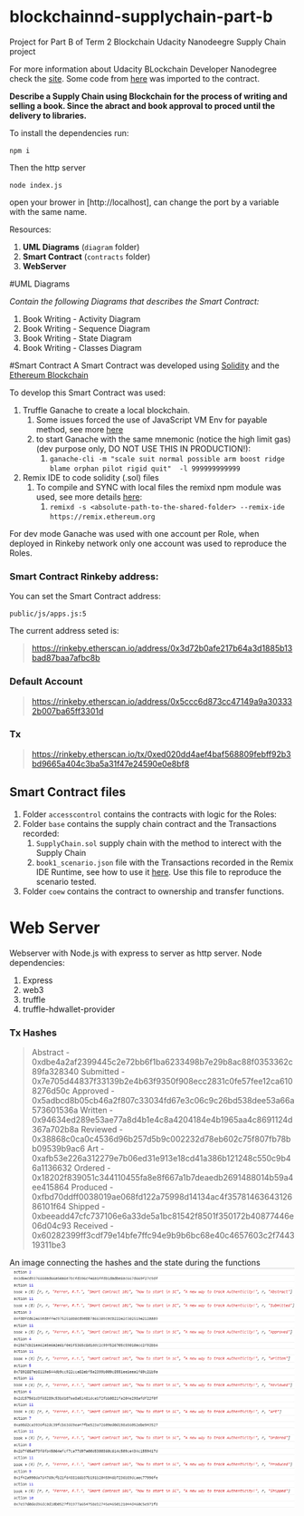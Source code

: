 # blockchainnd-supplychain-part-b
Project for Part B of Term 2 Blockchain Udacity Nanodeegre Supply Chain project

For more information about Udacity BLockchain Developer Nanodegree check the [site](https://www.udacity.com/course/blockchain-developer-nanodegree--nd1309).
Some code from [here](https://github.com/udacity/nd1309-Project-6b-Example-Template) was imported to the contract.

**Describe a Supply Chain using Blockchain for the process of writing and selling a book. Since the abract and book approval to proced until the delivery to libraries.**

To install the dependencies run:
```
npm i
```

Then the http server
```
node index.js
```
open your brower in [http://localhost], can change the port by a variable with the same name.

Resources:
1. **UML Diagrams** (`diagram` folder)
1. **Smart Contract** (`contracts` folder)
1. **WebServer**

#UML Diagrams

*Contain the following Diagrams that describes the Smart Contract:*

1. Book Writing - Activity Diagram
1. Book Writing - Sequence Diagram
1. Book Writing - State Diagram
1. Book Writing - Classes Diagram

#Smart Contract
A Smart Contract was developed using [Solidity](https://solidity.readthedocs.io/en/v0.5.6/) and the [Ethereum Blockchain](https://www.ethereum.org/)

To develop this Smart Contract was used:
1. Truffle Ganache to create a local blockchain. 
   1. Some issues forced the use of JavaScript VM Env for payable method, see more [here](https://github.com/trufflesuite/ganache-cli/issues/497)
   1. to start Ganache with the same mnemonic (notice the high limit gas) (dev purpose only, DO NOT USE THIS IN PRODUCTION!):
      1. `ganache-cli -m "scale suit normal possible arm boost ridge blame orphan pilot rigid quit"  -l 999999999999`
1. Remix IDE to code solidity (.sol) files
   1. To compile and SYNC with local files the remixd npm module was used, see more details [here](https://remix.readthedocs.io/en/latest/tutorial_remixd_filesystem.html):
      1. `remixd -s <absolute-path-to-the-shared-folder> --remix-ide https://remix.ethereum.org`
   
For dev mode Ganache was used with one account per Role, when deployed in Rinkeby network only one account was used to reproduce the Roles.
### Smart Contract Rinkeby address:
You can set the Smart Contract address:
```
public/js/apps.js:5
```
The current address seted is:
>https://rinkeby.etherscan.io/address/0x3d72b0afe217b64a3d1885b13bad87baa7afbc8b

### Default Account
>https://rinkeby.etherscan.io/address/0x5ccc6d873cc47149a9a303332b007ba65ff3301d

### Tx
>https://rinkeby.etherscan.io/tx/0xed020dd4aef4baf568809febff92b3bd9665a404c3ba5a31f47e24590e0e8bf8

## Smart Contract files
1. Folder `accesscontrol` contains the contracts with logic for the Roles:
1. Folder `base` contains the supply chain contract and the Transactions recorded:
    1. `SupplyChain.sol` supply chain with the method to interect with the Supply Chain
    1. `book1_scenario.json` file with the Transactions recorded in the Remix IDE Runtime, see how to use it [here](https://remix.readthedocs.io/en/latest/run_tab.html).
    Use this file to reproduce the scenario tested.
1. Folder `coew` contains the contract to ownership and transfer functions.
    
# Web Server
Webserver with Node.js with express to server as http server.
Node dependencies:
1. Express
1. web3
1. truffle
1. truffle-hdwallet-provider

### Tx Hashes
>Abstract - 0xdbe4a2af2399445c2e72bb6f1ba6233498b7e29b8ac88f0353362c89fa328340
>Submitted - 0x7e705d44837f33139b2e4b63f9350f908ecc2831c0fe57fee12ca6108276d50c
>Approved - 0x5adbcd8b05cb46a2f807c33034fd67e3c06c9c26bd538dee53a66a573601536a
>Written - 0x94634ed289e53ae77a8d4b1e4c8a4204184e4b1965aa4c8691124d367a702b8a
>Reviewed - 0x38868c0ca0c4536d96b257d5b9c002232d78eb602c75f807fb78bb09539b9ac6
>Art - 0xafb53e226a312279e7b06ed31e913e18cd41a386b121248c550c9b46a1136632
>Ordered - 0x18202f839051c344110455fa8e8f667a1b7deaedb2691488014b59a4ee415864
>Produced - 0xfbd70ddff0038019ae068fd122a75998d14134ac4f3578146364312686101f64
>Shipped - 0xbeeadd47cfc737106e6a33de5a1bc81542f8501f350172b40877446e06d04c93
>Received - 0x60282399ff3cdf79e14bfe7ffc94e9b9b6bc68e40c4657603c2f744319311be3


An image connecting the hashes and the state during the functions
![Hashes and State log](images/Hashes_State.PNG)